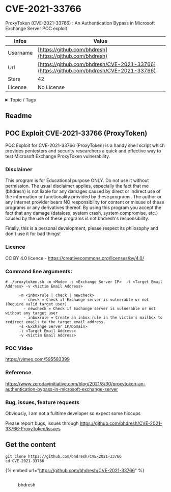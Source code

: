 # CVE-2021-33766

ProxyToken (CVE-2021-33766) : An Authentication Bypass in Microsoft Exchange Server POC exploit

| Infos    | Value                                                              |
| -------- | -------------------------------------------------------------------|
| Username | [https://github.com/bhdresh](https://github.com/bhdresh) |
| Url      | [https://github.com/bhdresh/CVE-2021-33766](https://github.com/bhdresh/CVE-2021-33766)                                               |
| Stars    | 42                                                          |
| License  | No License                                                        |

<details>

<summary>Topic / Tags</summary>

* cve-2021-33766* exchange* exchange-server* exploit* microsoft* poc* proxytoken* vulnerability

</details>

## Readme

## POC Exploit CVE-2021-33766 (ProxyToken)

POC Exploit for CVE-2021-33766 (ProxyToken) is a handy shell script which provides pentesters and security researchers a quick and effective way to test Microsoft Exchange ProxyToken vulnerability. 

### Disclaimer

This program is for Educational purpose ONLY. Do not use it without permission. The usual disclaimer applies, especially the fact that me (bhdresh) is not liable for any damages caused by direct or indirect use of the information or functionality provided by these programs. The author or any Internet provider bears NO responsibility for content or misuse of these programs or any derivatives thereof. By using this program you accept the fact that any damage (dataloss, system crash, system compromise, etc.) caused by the use of these programs is not bhdresh's responsibility.

Finally, this is a personal development, please respect its philosophy and don't use it for bad things!

### Licence
CC BY 4.0 licence - https://creativecommons.org/licenses/by/4.0/

### Command line arguments:

    # ./proxytoken.sh -m <Mode> -s <Exchange Server IP>  -t <Target Email Address> -v <Victim Email Address>
    
          -m <inboxrule | check | newcheck>
            - check = Check if Exchange server is vulnerable or not (Require valid target user)
            - newcheck = Check if Exchange server is vulnerable or not without any target user
            - inboxrule = Create an inbox rule in the victim's mailbox to redirect emails to the target email address. 
          -s <Exchange Server IP/Domain> 
          -t <Target Email Address>
          -v <Victim Email Address>

### POC Video

https://vimeo.com/595583399
    
### Reference

https://www.zerodayinitiative.com/blog/2021/8/30/proxytoken-an-authentication-bypass-in-microsoft-exchange-server

### Bug, issues, feature requests

Obviously, I am not a fulltime developer so expect some hiccups

Please report bugs, issues through https://github.com/bhdresh/CVE-2021-33766-ProxyToken/issues



## Get the content

```
git clone https://github.com/bhdresh/CVE-2021-33766
cd CVE-2021-33766
```

{% embed url="https://github.com/bhdresh/CVE-2021-33766" %}

<figure><img src="https://avatars.githubusercontent.com/u/8931885?v=4" alt=""><figcaption><p>bhdresh</p></figcaption></figure>
